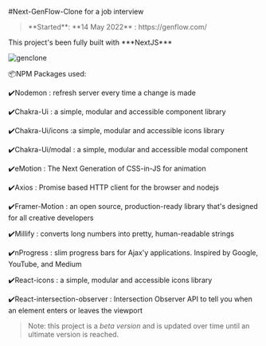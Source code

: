 #Next-GenFlow-Clone for a job interview
> <p>**Started**: **14 May 2022** : https://genflow.com/</p>
<p>This project's been fully built with ***NextJS***</p>

 ![genclone](https://user-images.githubusercontent.com/98230162/168657852-2e27c47c-c694-4365-bdf7-049d7b57c4b2.jpg)

<p>📦NPM Packages used:</p>
<p>✔️Nodemon : refresh server every time a change is made</p>
<p>✔️Chakra-Ui : a simple, modular and accessible component library</p>
<p>✔️Chakra-Ui/icons :a simple, modular and accessible icons library</p>
<p>✔️Chakra-Ui/modal : a simple, modular and accessible modal component</p>
<p>✔️eMotion : The Next Generation of CSS-in-JS for animation</p>
<p>✔️Axios : Promise based HTTP client for the browser and nodejs</p>
<p>✔️Framer-Motion : an open source, production-ready library that's designed for all creative developers</p>
<p>✔️Millify : converts long numbers into pretty, human-readable strings</p>
<p>✔️nProgress : slim progress bars for Ajax'y applications. Inspired by Google, YouTube, and Medium</p>
<p>✔️React-icons : a simple, modular and accessible icons library </p> 
<p>✔️React-intersection-observer :  Intersection Observer API to tell you when an element enters or leaves the viewport </p>

> Note: this project is a *beta version* and is updated over time until an ultimate version is reached.





